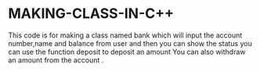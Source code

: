 # MAKING-CLASS-IN-C++ 
This code is for making a class named bank which will input the
account number,name and balance from user and then you can 
show the status you can use the function deposit to deposit an amount
You can also withdraw an amount from the account . 

